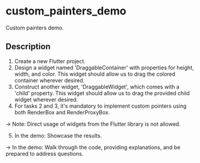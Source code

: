 # custom_painters_demo

Custom painters demo.

## Description

1) Create a new Flutter project.
2) Design a widget named 'DraggableContainer' with properties for height, width, and color. This widget should allow us to drag the colored container wherever desired.
3) Construct another widget, 'DraggableWidget', which comes with a 'child' property. This widget should allow us to drag the provided child widget wherever desired.
4) For tasks 2 and 3, it's mandatory to implement custom pointers using both RenderBox and RenderProxyBox.

-> Note: Direct usage of widgets from the Flutter library is not allowed.

5) In the demo: Showcase the results.

-> In the demo: Walk through the code, providing explanations, and be prepared to address questions.